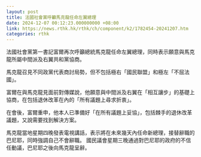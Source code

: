 ```yaml
---
layout: post
title: 法國社會黨呼籲馬克龍任命左翼總理
date: 2024-12-07 00:12:23.000000000 +08:00
link: https://news.rthk.hk/rthk/ch/component/k2/1782454-20241207.htm
categories: rthk
---
```


法國社會黨第一書記富爾再次呼籲總統馬克龍任命左翼總理，同時表示願意與馬克龍所屬中間派及右翼共和黨協商。

馬克龍召見不同政黨代表商討局勢，但不包括極右「國民聯盟」和極左「不屈法國」。

富爾在與馬克龍見面前對傳媒說，他願意與中間派及右翼在「相互讓步」的基礎上協商，在包括退休改革在內的「所有議題上尋求折衷」。

在會後，富爾重申，他本人已準備好「在所有議題上妥協」，包括棘手的退休改革議題，又說需要找到解決方案。

馬克龍當地星期四晚發表電視講話，表示將在未來幾天內任命新總理，接替辭職的巴尼耶，同時強調自己不會辭職。
國民議會星期三晚通過對巴尼耶的政府的不信任動議，巴尼耶之後向馬克龍呈辭。
